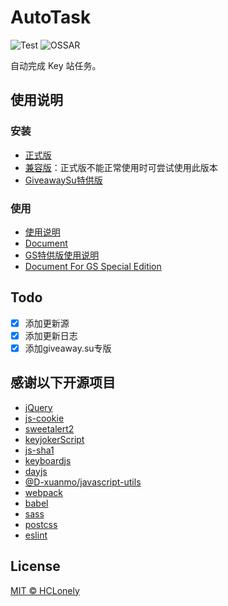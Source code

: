 # AutoTask

![Test](https://github.com/HCLonely/auto-task/workflows/Test/badge.svg)
![OSSAR](https://github.com/HCLonely/auto-task/workflows/OSSAR/badge.svg)

自动完成 Key 站任务。

## 使用说明

### 安装

- [正式版](https://github.com/HCLonely/auto-task-new/raw/main/dist/auto-task-v4.user.js)
- [兼容版](https://github.com/HCLonely/auto-task-new/raw/main/dist/auto-task-v4.compatibility.user.js)：正式版不能正常使用时可尝试使用此版本
- [GiveawaySu特供版](https://github.com/HCLonely/auto-task-new/raw/main/dist/auto-task-v4-for-giveawaysu.user.js)

### 使用

- [使用说明](https://auto-task-doc.js.org/guide/)
- [Document](https://auto-task-doc.js.org/en/guide/)
- [GS特供版使用说明](https://auto-task-doc.js.org/guide/#GS特供版使用说明)
- [Document For GS Special Edition](https://auto-task-doc.js.org/en/guide/#for-giveawaysu)

## Todo

- [x] 添加更新源
- [x] 添加更新日志
- [x] 添加giveaway.su专版

## 感谢以下开源项目

- [jQuery](https://github.com/jquery/jquery)
- [js-cookie](https://github.com/js-cookie/js-cookie)
- [sweetalert2](https://github.com/sweetalert2/sweetalert2)
- [keyjokerScript](https://github.com/jiyeme/keyjokerScript)
- [js-sha1](https://github.com/emn178/js-sha1)
- [keyboardjs](https://github.com/RobertWHurst/KeyboardJS)
- [dayjs](https://github.com/iamkun/dayjs)
- [@D-xuanmo/javascript-utils](https://github.com/D-xuanmo/javascript-utils)
- [webpack](https://github.com/webpack/webpack)
- [babel](https://github.com/babel/babel)
- [sass](https://github.com/sass/dart-sass)
- [postcss](https://github.com/postcss/postcss)
- [eslint](https://github.com/eslint/eslint)

## License

[MIT © HCLonely](https://github.com/HCLonely/auto-task-v4/blob/master/LICENSE)
